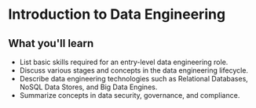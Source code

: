 # Introduction to Data Engineering

## What you'll learn

- List basic skills required for an entry-level data engineering role.
- Discuss various stages and concepts in the data engineering lifecycle. 
- Describe data engineering technologies such as Relational Databases, NoSQL Data Stores, and Big Data Engines.
- Summarize concepts in data security, governance, and compliance.